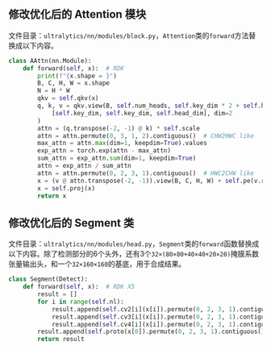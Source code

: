 ## 修改优化后的 Attention 模块 

文件目录：`ultralytics/nn/modules/block.py`，`Attention`类的`forward`方法替换成以下内容。

```python
class AAttn(nn.Module):
    def forward(self, x):  # RDK
        print(f"{x.shape = }")
        B, C, H, W = x.shape
        N = H * W
        qkv = self.qkv(x)
        q, k, v = qkv.view(B, self.num_heads, self.key_dim * 2 + self.head_dim, N).split(
            [self.key_dim, self.key_dim, self.head_dim], dim=2
        )
        attn = (q.transpose(-2, -1) @ k) * self.scale
        attn = attn.permute(0, 3, 1, 2).contiguous()  # CHW2HWC like
        max_attn = attn.max(dim=1, keepdim=True).values 
        exp_attn = torch.exp(attn - max_attn)
        sum_attn = exp_attn.sum(dim=1, keepdim=True)
        attn = exp_attn / sum_attn
        attn = attn.permute(0, 2, 3, 1).contiguous()  # HWC2CHW like
        x = (v @ attn.transpose(-2, -1)).view(B, C, H, W) + self.pe(v.reshape(B, C, H, W))
        x = self.proj(x)
        return x
```

## 修改优化后的 Segment 类

文件目录：`ultralytics/nn/modules/head.py`，`Segment`类的`forward`函数替换成以下内容。除了检测部分的6个头外，还有3个`32×(80×80+40×40+20×20)`掩膜系数张量输出头，和一个`32×160×160`的基底，用于合成结果。

```python
class Segment(Detect):
	def forward(self, x):  # RDK X5
    	result = []
    	for i in range(self.nl):
        	result.append(self.cv2[i](x[i]).permute(0, 2, 3, 1).contiguous())
        	result.append(self.cv3[i](x[i]).permute(0, 2, 3, 1).contiguous())
        	result.append(self.cv4[i](x[i]).permute(0, 2, 3, 1).contiguous())
    	result.append(self.proto(x[0]).permute(0, 2, 3, 1).contiguous())
    	return result
```